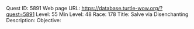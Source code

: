 Quest ID: 5891
Web page URL: https://database.turtle-wow.org/?quest=5891
Level: 55
Min Level: 48
Race: 178
Title: Salve via Disenchanting
Description: 
Objective: 
